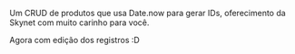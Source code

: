 Um CRUD de produtos que usa Date.now para gerar IDs, oferecimento da Skynet com muito carinho para você.

Agora com edição dos registros :D